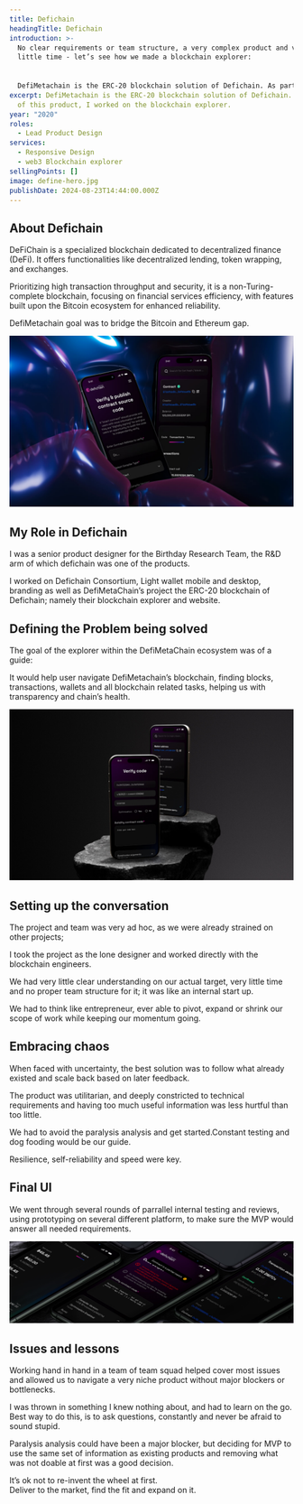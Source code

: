 ```yaml
---
title: Defichain
headingTitle: Defichain
introduction: >-
  No clear requirements or team structure, a very complex product and very
  little time - let’s see how we made a blockchain explorer:


  DefiMetachain is the ERC-20 blockchain solution of Defichain. As part of this product, I worked on the blockchain explorer.
excerpt: DefiMetachain is the ERC-20 blockchain solution of Defichain. As part
  of this product, I worked on the blockchain explorer.
year: "2020"
roles:
  - Lead Product Design
services:
  - Responsive Design
  - web3 Blockchain explorer
sellingPoints: []
image: define-hero.jpg
publishDate: 2024-08-23T14:44:00.000Z
---
```

## About Defichain

DeFiChain is a specialized blockchain dedicated to decentralized finance (DeFi). It offers functionalities like decentralized lending, token wrapping, and exchanges.

Prioritizing high transaction throughput and security, it is a non-Turing-complete blockchain, focusing on financial services efficiency, with features built upon the Bitcoin ecosystem for enhanced reliability.

DefiMetachain goal was to bridge the Bitcoin and Ethereum gap.

![Mockup Defichain](define-1.jpg "Mockup Defichain")

## My Role in Defichain

I was a senior product designer for the Birthday Research Team, the R&D arm of which defichain was one of the products.

I worked on Defichain Consortium, Light wallet mobile and desktop, branding as well as DefiMetaChain’s project the ERC-20 blockchain of Defichain; namely their blockchain explorer and website.

## Defining the Problem being solved

The goal of the explorer within the DefiMetaChain ecosystem was of a guide:

It would help user navigate DefiMetachain’s blockchain, finding blocks, transactions, wallets and all blockchain related tasks, helping us with transparency and chain’s health.

![Mockup Defichain](define-2.jpg "Mockup Defichain")

## Setting up the conversation

The project and team was very ad hoc, as we were already strained on other projects;

I took the project as the lone designer and worked directly with the blockchain engineers.

We had very little clear understanding on our actual target, very little time and no proper team structure for it; it was like an internal start up.

We had to think like entrepreneur, ever able to pivot, expand or shrink our scope of work while keeping our momentum going.

## Embracing chaos

When faced with uncertainty, the best solution was to follow what already existed and scale back based on later feedback.

The product was utilitarian, and deeply constricted to technical requirements and having too much useful information was less hurtful than too little.

We had to avoid the paralysis analysis and get started.Constant testing and dog fooding would be our guide.

Resilience, self-reliability and speed were key.

## Final UI

We went through several rounds of parrallel internal testing and reviews, using prototyping on several different platform, to make sure the MVP would answer all needed requirements.

![Mockup Defichain](define-3.jpg "Mockup Defichain")

## Issues and lessons ﻿

Working hand in hand in a team of team squad helped cover most issues and allowed us to navigate a very niche product without major blockers or bottlenecks.

I was thrown in something I knew nothing about, and had to learn on the go. \
Best way to do this, is to ask questions, constantly and never be afraid to sound stupid.

Paralysis analysis could have been a major blocker, but deciding for MVP to use the same set of information as existing products and removing what was not doable at first was a good decision.

It’s ok not to re-invent the wheel at first. \
Deliver to the market, find the fit and expand on it.
